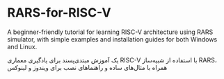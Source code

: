 # RARS-for-RISC-V
A beginner-friendly tutorial for learning RISC-V architecture using RARS simulator, with simple examples and installation guides for both Windows and Linux.


 یک آموزش مبتدی‌پسند برای یادگیری معماری RISC-V با استفاده از شبیه‌ساز RARS، همراه با مثال‌های ساده و راهنماهای نصب برای ویندوز و لینوکس
